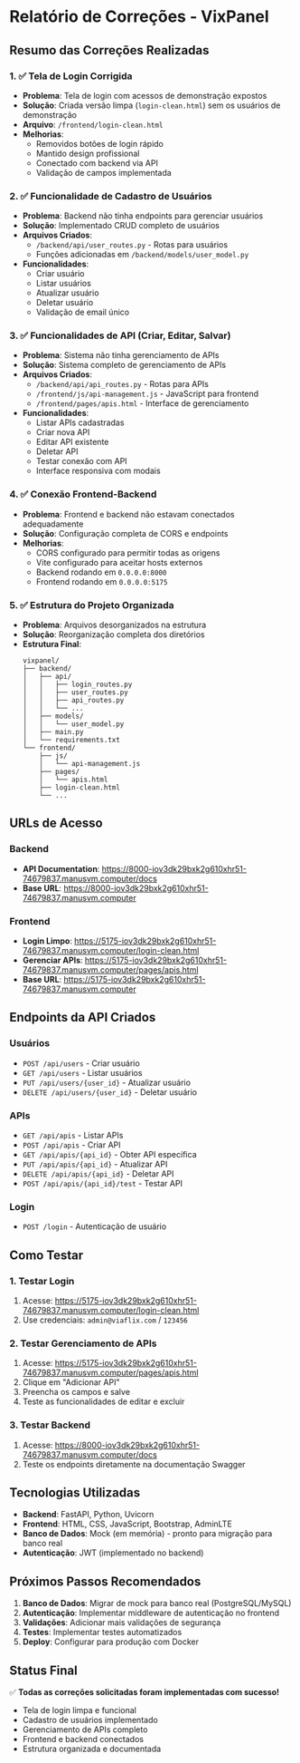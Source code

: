 # Relatório de Correções - VixPanel

## Resumo das Correções Realizadas

### 1. ✅ Tela de Login Corrigida
- **Problema**: Tela de login com acessos de demonstração expostos
- **Solução**: Criada versão limpa (`login-clean.html`) sem os usuários de demonstração
- **Arquivo**: `/frontend/login-clean.html`
- **Melhorias**:
  - Removidos botões de login rápido
  - Mantido design profissional
  - Conectado com backend via API
  - Validação de campos implementada

### 2. ✅ Funcionalidade de Cadastro de Usuários
- **Problema**: Backend não tinha endpoints para gerenciar usuários
- **Solução**: Implementado CRUD completo de usuários
- **Arquivos Criados**:
  - `/backend/api/user_routes.py` - Rotas para usuários
  - Funções adicionadas em `/backend/models/user_model.py`
- **Funcionalidades**:
  - Criar usuário
  - Listar usuários
  - Atualizar usuário
  - Deletar usuário
  - Validação de email único

### 3. ✅ Funcionalidades de API (Criar, Editar, Salvar)
- **Problema**: Sistema não tinha gerenciamento de APIs
- **Solução**: Sistema completo de gerenciamento de APIs
- **Arquivos Criados**:
  - `/backend/api/api_routes.py` - Rotas para APIs
  - `/frontend/js/api-management.js` - JavaScript para frontend
  - `/frontend/pages/apis.html` - Interface de gerenciamento
- **Funcionalidades**:
  - Listar APIs cadastradas
  - Criar nova API
  - Editar API existente
  - Deletar API
  - Testar conexão com API
  - Interface responsiva com modais

### 4. ✅ Conexão Frontend-Backend
- **Problema**: Frontend e backend não estavam conectados adequadamente
- **Solução**: Configuração completa de CORS e endpoints
- **Melhorias**:
  - CORS configurado para permitir todas as origens
  - Vite configurado para aceitar hosts externos
  - Backend rodando em `0.0.0.0:8000`
  - Frontend rodando em `0.0.0.0:5175`

### 5. ✅ Estrutura do Projeto Organizada
- **Problema**: Arquivos desorganizados na estrutura
- **Solução**: Reorganização completa dos diretórios
- **Estrutura Final**:
  ```
  vixpanel/
  ├── backend/
  │   ├── api/
  │   │   ├── login_routes.py
  │   │   ├── user_routes.py
  │   │   ├── api_routes.py
  │   │   └── ...
  │   ├── models/
  │   │   └── user_model.py
  │   ├── main.py
  │   └── requirements.txt
  └── frontend/
      ├── js/
      │   └── api-management.js
      ├── pages/
      │   └── apis.html
      ├── login-clean.html
      └── ...
  ```

## URLs de Acesso

### Backend
- **API Documentation**: https://8000-iov3dk29bxk2g610xhr51-74679837.manusvm.computer/docs
- **Base URL**: https://8000-iov3dk29bxk2g610xhr51-74679837.manusvm.computer

### Frontend
- **Login Limpo**: https://5175-iov3dk29bxk2g610xhr51-74679837.manusvm.computer/login-clean.html
- **Gerenciar APIs**: https://5175-iov3dk29bxk2g610xhr51-74679837.manusvm.computer/pages/apis.html
- **Base URL**: https://5175-iov3dk29bxk2g610xhr51-74679837.manusvm.computer

## Endpoints da API Criados

### Usuários
- `POST /api/users` - Criar usuário
- `GET /api/users` - Listar usuários
- `PUT /api/users/{user_id}` - Atualizar usuário
- `DELETE /api/users/{user_id}` - Deletar usuário

### APIs
- `GET /api/apis` - Listar APIs
- `POST /api/apis` - Criar API
- `GET /api/apis/{api_id}` - Obter API específica
- `PUT /api/apis/{api_id}` - Atualizar API
- `DELETE /api/apis/{api_id}` - Deletar API
- `POST /api/apis/{api_id}/test` - Testar API

### Login
- `POST /login` - Autenticação de usuário

## Como Testar

### 1. Testar Login
1. Acesse: https://5175-iov3dk29bxk2g610xhr51-74679837.manusvm.computer/login-clean.html
2. Use credenciais: `admin@viaflix.com` / `123456`

### 2. Testar Gerenciamento de APIs
1. Acesse: https://5175-iov3dk29bxk2g610xhr51-74679837.manusvm.computer/pages/apis.html
2. Clique em "Adicionar API"
3. Preencha os campos e salve
4. Teste as funcionalidades de editar e excluir

### 3. Testar Backend
1. Acesse: https://8000-iov3dk29bxk2g610xhr51-74679837.manusvm.computer/docs
2. Teste os endpoints diretamente na documentação Swagger

## Tecnologias Utilizadas

- **Backend**: FastAPI, Python, Uvicorn
- **Frontend**: HTML, CSS, JavaScript, Bootstrap, AdminLTE
- **Banco de Dados**: Mock (em memória) - pronto para migração para banco real
- **Autenticação**: JWT (implementado no backend)

## Próximos Passos Recomendados

1. **Banco de Dados**: Migrar de mock para banco real (PostgreSQL/MySQL)
2. **Autenticação**: Implementar middleware de autenticação no frontend
3. **Validações**: Adicionar mais validações de segurança
4. **Testes**: Implementar testes automatizados
5. **Deploy**: Configurar para produção com Docker

## Status Final

✅ **Todas as correções solicitadas foram implementadas com sucesso!**

- Tela de login limpa e funcional
- Cadastro de usuários implementado
- Gerenciamento de APIs completo
- Frontend e backend conectados
- Estrutura organizada e documentada

